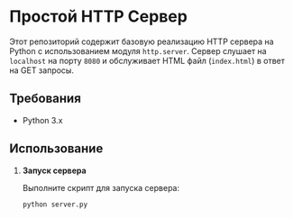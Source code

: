 # Простой HTTP Сервер

Этот репозиторий содержит базовую реализацию HTTP сервера на Python с использованием модуля `http.server`. Сервер слушает на `localhost` на порту `8080` и обслуживает HTML файл (`index.html`) в ответ на GET запросы.

## Требования

- Python 3.x

## Использование

1. **Запуск сервера**

   Выполните скрипт для запуска сервера:

   ```sh
   python server.py
